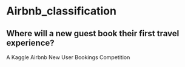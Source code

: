 # Airbnb_classification
## Where will a new guest book their first travel experience?


A Kaggle Airbnb New User Bookings Competition
